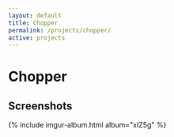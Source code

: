 ```yaml
---
layout: default
title: Chopper
permalink: /projects/chopper/
active: projects
---
```



<h1>Chopper</h1>

<h2>Screenshots</h2>

{% include imgur-album.html album="xIZ5g" %}
